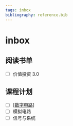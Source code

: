 ```yaml
---
tags: inbox
bibliography: reference.bib
---
```


# inbox

## 阅读书单

- [ ] 价值投资 3.0

## 课程计划

- [ ] [[数字电路]]
- [ ] 模拟电路
- [ ] 信号与系统

[//begin]: # "Autogenerated link references for markdown compatibility"
[数字电路]: docs/ee/signals/digital/%E6%95%B0%E5%AD%97%E7%94%B5%E8%B7%AF.md "数字电路"
[//end]: # "Autogenerated link references"
